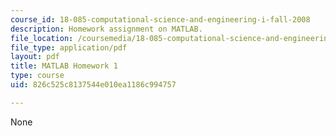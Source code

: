 ```yaml
---
course_id: 18-085-computational-science-and-engineering-i-fall-2008
description: Homework assignment on MATLAB.
file_location: /coursemedia/18-085-computational-science-and-engineering-i-fall-2008/826c525c8137544e010ea1186c994757_ml1.pdf
file_type: application/pdf
layout: pdf
title: MATLAB Homework 1
type: course
uid: 826c525c8137544e010ea1186c994757

---
```

None
